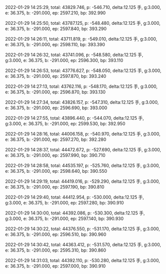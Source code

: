 2022-01-29 14:25:29, total: 43829.746, p: -546.710, delta:12.125 手, g:3.000, e: 36.375, b: -291.000, ep: 2597.210, bp: 392.990

2022-01-29 14:25:50, total: 43787.125, p: -548.480, delta:12.125 手, g:3.000, e: 36.375, b: -291.000, ep: 2597.840, bp: 393.290

2022-01-29 14:26:11, total: 43711.819, p: -549.010, delta:12.125 手, g:3.000, e: 36.375, b: -291.000, ep: 2598.110, bp: 393.390

2022-01-29 14:26:32, total: 43741.096, p: -548.580, delta:12.125 手, g:3.000, e: 36.375, b: -291.000, ep: 2596.300, bp: 393.110

2022-01-29 14:26:53, total: 43776.627, p: -548.050, delta:12.125 手, g:3.000, e: 36.375, b: -291.000, ep: 2597.870, bp: 393.240

2022-01-29 14:27:13, total: 43762.116, p: -548.170, delta:12.125 手, g:3.000, e: 36.375, b: -291.000, ep: 2596.870, bp: 393.130

2022-01-29 14:27:34, total: 43826.157, p: -547.310, delta:12.125 手, g:3.000, e: 36.375, b: -291.000, ep: 2596.690, bp: 393.000

2022-01-29 14:27:55, total: 43896.440, p: -544.070, delta:12.125 手, g:3.000, e: 36.375, b: -291.000, ep: 2599.530, bp: 392.950

2022-01-29 14:28:16, total: 44006.158, p: -540.970, delta:12.125 手, g:3.000, e: 36.375, b: -291.000, ep: 2597.270, bp: 392.280

2022-01-29 14:28:37, total: 44472.672, p: -527.690, delta:12.125 手, g:3.000, e: 36.375, b: -291.000, ep: 2597.990, bp: 390.710

2022-01-29 14:28:58, total: 44535.197, p: -525.760, delta:12.125 手, g:3.000, e: 36.375, b: -291.000, ep: 2598.640, bp: 390.550

2022-01-29 14:29:19, total: 44419.016, p: -529.290, delta:12.125 手, g:3.000, e: 36.375, b: -291.000, ep: 2597.190, bp: 390.810

2022-01-29 14:29:40, total: 44412.954, p: -530.000, delta:12.125 手, g:3.000, e: 36.375, b: -291.000, ep: 2597.280, bp: 390.910

2022-01-29 14:30:00, total: 44392.086, p: -530.300, delta:12.125 手, g:3.000, e: 36.375, b: -291.000, ep: 2597.140, bp: 390.930

2022-01-29 14:30:22, total: 44376.550, p: -531.170, delta:12.125 手, g:3.000, e: 36.375, b: -291.000, ep: 2596.510, bp: 390.960

2022-01-29 14:30:42, total: 44363.412, p: -531.570, delta:12.125 手, g:3.000, e: 36.375, b: -291.000, ep: 2595.310, bp: 390.860

2022-01-29 14:31:03, total: 44392.110, p: -530.280, delta:12.125 手, g:3.000, e: 36.375, b: -291.000, ep: 2597.000, bp: 390.910